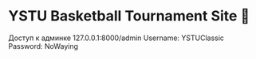 # YSTU Basketball Tournament Site :basketball:
Доступ к админке 127.0.0.1:8000/admin
Username: YSTUClassic
Password: NoWaying